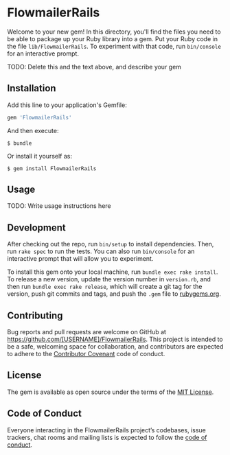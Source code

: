 # FlowmailerRails

Welcome to your new gem! In this directory, you'll find the files you need to be able to package up your Ruby library into a gem. Put your Ruby code in the file `lib/FlowmailerRails`. To experiment with that code, run `bin/console` for an interactive prompt.

TODO: Delete this and the text above, and describe your gem

## Installation

Add this line to your application's Gemfile:

```ruby
gem 'FlowmailerRails'
```

And then execute:

    $ bundle

Or install it yourself as:

    $ gem install FlowmailerRails

## Usage

TODO: Write usage instructions here

## Development

After checking out the repo, run `bin/setup` to install dependencies. Then, run `rake spec` to run the tests. You can also run `bin/console` for an interactive prompt that will allow you to experiment.

To install this gem onto your local machine, run `bundle exec rake install`. To release a new version, update the version number in `version.rb`, and then run `bundle exec rake release`, which will create a git tag for the version, push git commits and tags, and push the `.gem` file to [rubygems.org](https://rubygems.org).

## Contributing

Bug reports and pull requests are welcome on GitHub at https://github.com/[USERNAME]/FlowmailerRails. This project is intended to be a safe, welcoming space for collaboration, and contributors are expected to adhere to the [Contributor Covenant](http://contributor-covenant.org) code of conduct.

## License

The gem is available as open source under the terms of the [MIT License](https://opensource.org/licenses/MIT).

## Code of Conduct

Everyone interacting in the FlowmailerRails project’s codebases, issue trackers, chat rooms and mailing lists is expected to follow the [code of conduct](https://github.com/[USERNAME]/FlowmailerRails/blob/master/CODE_OF_CONDUCT.md).
